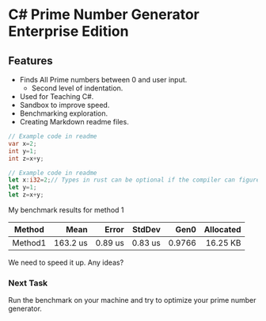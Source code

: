 # C# Prime Number Generator Enterprise Edition

## Features

-   Finds All Prime numbers between 0 and user input.
    -   Second level of indentation.
-   Used for Teaching C#.
-   Sandbox to improve speed.
-   Benchmarking exploration.
-   Creating Markdown readme files.
```csharp
// Example code in readme
var x=2;
int y=1;
int z=x+y;
```

```rust
// Example code in readme
let x:i32=2;// Types in rust can be optional if the compiler can figure it out. 
let y=1;
let z=x+y;
```


My benchmark results for method 1

| Method | Mean | Error | StdDev | Gen0 | Allocated |
| -------- | ---------:| --------:| --------:| -------:| ----------:|
| Method1 | 163.2 us | 0.89 us | 0.83 us | 0.9766 | 16.25 KB |

We need to speed it up. Any ideas?

### Next Task
Run the benchmark on your machine and try to optimize your prime number generator. 
